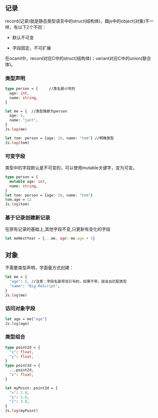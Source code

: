 ## 记录

record(记录)就是静态类型语言中的struct(结构体)，跟js中的object(对象)不一样，有以下2个不同：

- 默认不可变

- 字段固定，不可扩展

在ocaml中，record对应C中的struct(结构体)；variant对应C中的union(联合体)。

### 类型声明

```ocaml
type person = { 	//类名是小写的
  age: int,
  name: string,
}

let me = {	//类型推断为person
  age: 5,
  name: "jact",
}
Js.log(me)

let tom: person = {age: 10, name: "tom"} //明确类型
Js.log(tom)
```

### 可变字段

类型中的字段默认是不可变的，可以使用mutable关键字，变为可变。

```ocaml
type person = {
  mutable age: int,
  name: string,
}
let tom: person = {age: 10, name: "tom"}
tom.age = 12
Js.log(tom)
```

### 基于记录创建新记录

在原有记录的基础上,其他字段不变,只更新有变化的字段

```js
let meNextYear = {...me, age: me.age + 1}
```

## 对象

不需要类型声明，字面量方式创建：

```ocaml
let me = {
  "age": 5, //注意：字段名是带双引号的，如果不带，就会去匹配类型
  "name": "Big ReScript",
}
Js.log(me)
```

### 访问对象字段

```ocaml
let age = me["age"]
Js.log(age)
```

### 类型组合

```ocaml
type point2d = {
  "x": float,
  "y": float,
}
type point3d = {
  ...point2d,
  "z": float,
}

let myPoint: point3d = {
  "x": 1.0,
  "y": 2.0,
  "z": 3.0,
}
Js.log(myPoint)
```
